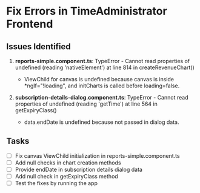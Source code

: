 # Fix Errors in TimeAdministrator Frontend

## Issues Identified
1. **reports-simple.component.ts**: TypeError - Cannot read properties of undefined (reading 'nativeElement') at line 814 in createRevenueChart()
   - ViewChild for canvas is undefined because canvas is inside *ngIf="!loading", and initCharts is called before loading=false.

2. **subscription-details-dialog.component.ts**: TypeError - Cannot read properties of undefined (reading 'getTime') at line 564 in getExpiryClass()
   - data.endDate is undefined because not passed in dialog data.

## Tasks
- [ ] Fix canvas ViewChild initialization in reports-simple.component.ts
- [ ] Add null checks in chart creation methods
- [ ] Provide endDate in subscription details dialog data
- [ ] Add null check in getExpiryClass method
- [ ] Test the fixes by running the app
